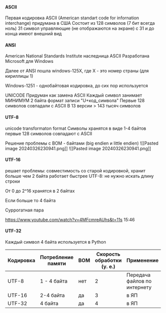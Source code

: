 #### ASCII
Первая кодировка ASCII (American standart code for infornation interchange) придумана в США
Состоит из 128 символов (7 бит всегда ноль)
31 символ управляющие (не отображаются на экране)
с 31 и до конца имеют внешний вид

#### ANSI
American National Standards Institute наследница ASCII
Разработана Microsoft для Windows

Далее от ANSI  пошла windows-125X, где X - это номер страны (для кириллицы 1)

Windows-1251 - однобайтовая кодировка, до сих пор используется

UNICODE 
Придуман как замена ASCII
Каждый символ занимает МИНИМУМ 2 байта
формат записи "U+код_символа"
Первые 128 символов совпадали с ASCII
В 13 версии > 143 тысяч символов

#### UTF-8
unicode transformaton format 
Символы хранятся в виде 1-4 байтов
первые 128 символов совпадают с ASCII

Решение проблемы с BOM - байтами (big endien и little endien)
![[Pasted image 20240326230941.png]]
![[Pasted image 20240326230941.png]]

#### UTF-16

решает проблемы: совместимость со старой кодировкой, хранит больше чем 2 байта
работает быстрее UTF-8: не нужно искать длину строки

От 0 до 2^16 хранятся в 2 байтах

Если больше то 4 байта

Суррогатная пара

https://www.youtube.com/watch?v=4MFcmreAUhs&t=11s 15:46

#### UTF-32
Каждый символ 4 байта
используется в Python

| Кодировка | Потребление памяти | BOM | Скорость обработки (у. е.) | Применение                   |
| --------- | ------------------ | --- | -------------------------- | ---------------------------- |
| UTF-8     | 1 - 4 байта        | нет | 2                          | Передача файлов по интернету |
| UTF-16    | 2-4 байта          | да  | 3                          | в ЯП                         |
| UTF-32    | 4 байта            | да  | 4                          | в ЯП                         |

